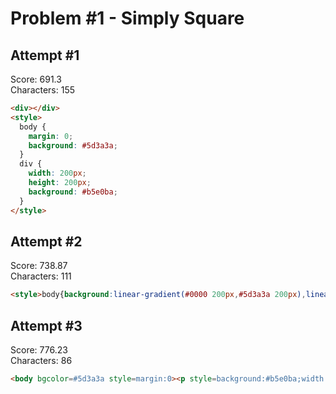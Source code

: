 # Problem #1 - Simply Square

## Attempt #1

Score: 691.3<br />
Characters: 155

```html
<div></div>
<style>
  body {
    margin: 0;
    background: #5d3a3a;
  }
  div {
    width: 200px;
    height: 200px;
    background: #b5e0ba;
  }
</style>
```

## Attempt #2

Score: 738.87<br />
Characters: 111

```html
<style>body{background:linear-gradient(#0000 200px,#5d3a3a 200px),linear-gradient(90deg,#b5e0ba 50%,#5d3a3a 50%
```

## Attempt #3

Score: 776.23<br />
Characters: 86

```html
<body bgcolor=#5d3a3a style=margin:0><p style=background:#b5e0ba;width:200;height:200>
```
